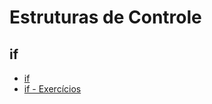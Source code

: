 # Estruturas de Controle

## if

- [if](https://drive.google.com/file/d/1Qwed1anXx4rSwHdAF5LwNcdMApqxyyzH/view?usp=sharing)
 - [if - Exercícios](https://drive.google.com/file/d/1nD1vIDNY6wZYTAgYB38KC3FedXFkD8JZ/view?usp=sharing)